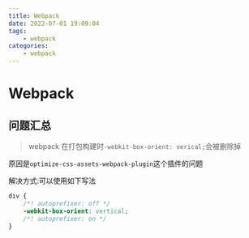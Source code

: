 ```yaml
---
title: Webpack
date: 2022-07-01 19:09:04
tags:
    - webpack
categories:
    - webpack
---
```


# Webpack

## 问题汇总

> webpack 在打包构建时```-webkit-box-orient: verical;```会被删除掉

原因是```optimize-css-assets-webpack-plugin```这个插件的问题

解决方式:可以使用如下写法
```css
div {
    /*! autoprefixer: off */
    -webkit-box-orient: vertical;
    /*! autoprefixer: on */
}
```
